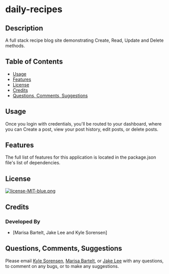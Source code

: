 # daily-recipes

## Description
A full stack recipe blog site demonstrating Create, Read, Update and Delete methods. 

## Table of Contents
- [Usage](#usage)
- [Features](#features)
- [License](#license)
- [Credits](#credits)
- [Questions, Comments, Suggestions](#questions-comments-suggestions)

## Usage
Once you login with credentials, you'll be routed to your dashboard, where you can Create a post, view your post history, edit posts, or delete posts. 

## Features
The full list of features for this application is located in the package.json file's list of dependencies.

## License
[![license-MIT-blue.png](https://img.shields.io/badge/license-MIT-blue)](#License)

## Credits
### Developed By
- [Marisa Bartelt, Jake Lee and Kyle Sorensen]

## Questions, Comments, Suggestions
Please email [Kyle Sorensen](mailto:ksore85@gmail.com), [Marisa Bartelt](mailto:marisandb@yahoo.com), or [Jake Lee](mailto:Jakedlee2018@gmail.com) with any questions, to comment on any bugs, or to make any suggestions.